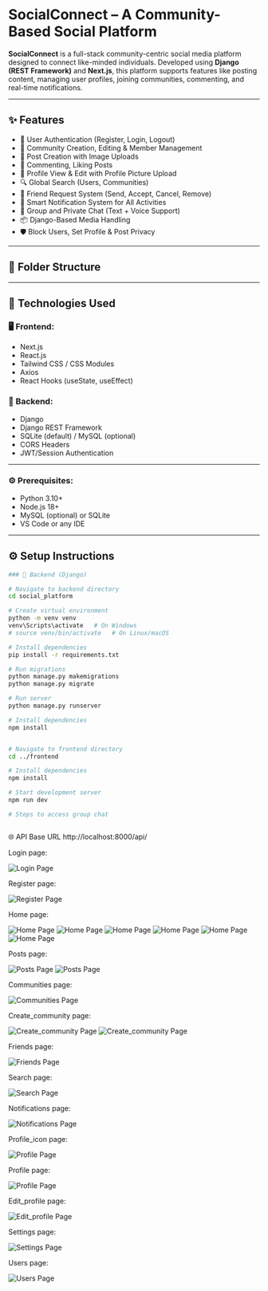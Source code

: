 # SocialConnect – A Community-Based Social Platform

**SocialConnect** is a full-stack community-centric social media platform designed to connect like-minded individuals. Developed using **Django (REST Framework)** and **Next.js**, this platform supports features like posting content, managing user profiles, joining communities, commenting, and real-time notifications.

---

## ✨ Features

- 🔐 User Authentication (Register, Login, Logout)
- 👥 Community Creation, Editing & Member Management
- 📸 Post Creation with Image Uploads
- 💬 Commenting, Liking Posts
- 🧑 Profile View & Edit with Profile Picture Upload
- 🔍 Global Search (Users, Communities)
- 🧾 Friend Request System (Send, Accept, Cancel, Remove)
- 🔔 Smart Notification System for All Activities
- 💬 Group and Private Chat (Text + Voice Support)
- 📦 Django-Based Media Handling
- 🛡️ Block Users, Set Profile & Post Privacy

---

## 📁 Folder Structure




---

## 🚀 Technologies Used

### 🖥 Frontend:
- Next.js
- React.js
- Tailwind CSS / CSS Modules
- Axios
- React Hooks (useState, useEffect)

### 🧠 Backend:
- Django
- Django REST Framework
- SQLite (default) / MySQL (optional)
- CORS Headers
- JWT/Session Authentication

---

### ⚙️ Prerequisites:
- Python 3.10+
- Node.js 18+
- MySQL (optional) or SQLite
- VS Code or any IDE

---

## ⚙️ Setup Instructions
```bash
### 🔧 Backend (Django)

# Navigate to backend directory
cd social_platform

# Create virtual environment
python -m venv venv
venv\Scripts\activate   # On Windows
# source venv/bin/activate   # On Linux/macOS

# Install dependencies
pip install -r requirements.txt

# Run migrations
python manage.py makemigrations
python manage.py migrate

# Run server
python manage.py runserver

# Install dependencies
npm install


# Navigate to frontend directory
cd ../frontend

# Install dependencies
npm install

# Start development server
npm run dev

# Steps to access group chat



```

🌐 API Base URL
http://localhost:8000/api/

Login page:

![Login Page](./frontend/public/images/login1.jpg)

Register page:

![Register Page](./frontend/public/images/register1.jpg)

Home page:

![Home Page](./frontend/public/images/home1.jpg)
![Home Page](./frontend/public/images/home2.jpg)
![Home Page](./frontend/public/images/home3.jpg)
![Home Page](./frontend/public/images/home4.jpg)
![Home Page](./frontend/public/images/home5.jpg)
![Home Page](./frontend/public/images/home6.jpg)

Posts page:

![Posts Page](./frontend/public/images/posts1.jpg)
![Posts Page](./frontend/public/images/posts2.jpg)

Communities page:

![Communities Page](./frontend/public/images/communities1.jpg)

Create_community page:

![Create_community Page](./frontend/public/images/create_community1.jpg)
![Create_community Page](./frontend/public/images/create_community1.jpg)

Friends page:

![Friends Page](./frontend/public/images/friends1.jpg)

Search page:

![Search Page](./frontend/public/images/search1.jpg)

Notifications page:

![Notifications Page](./frontend/public/images/notifications1.jpg)

Profile_icon page:

![Profile Page](./frontend/public/images/profile_icon1.jpg)

Profile page:

![Profile Page](./frontend/public/images/profile1.jpg)

Edit_profile page:

![Edit_profile Page](./frontend/public/images/edit_profile1.jpg)

Settings page:

![Settings Page](./frontend/public/images/settings1.jpg)

Users page:

![Users Page](./frontend/public/images/users1.jpg)

